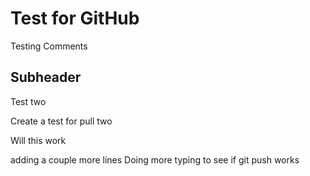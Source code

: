 # Test for GitHub

Testing Comments

## Subheader

Test two

Create a test for pull two 

Will this work

adding a couple more lines
Doing more typing to see if git push works

